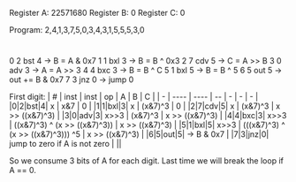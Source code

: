 Register A: 22571680
Register B: 0
Register C: 0

Program: 2,4,1,3,7,5,0,3,4,3,1,5,5,5,3,0

#

0 2 bst 4 -> B = A & 0x7
1 1 bxl 3 -> B = B ^ 0x3
2 7 cdv 5 -> C = A >> B
3 0 adv 3 -> A = A >> 3
4 4 bxc 3 -> B = B ^ C
5 1 bxl 5 -> B = B ^ 5
6 5 out 5 -> out += B & 0x7
7 3 jnz 0 -> jump 0

First digit:
| # | inst | inst | op | A | B | C |
| - | ---- | ---- | -- | - | - | - |
|0|2|bst|4| x | x&7 | 0 |
|1|1|bxl|3| x | (x&7)^3 | 0 |
|2|7|cdv|5| x |  (x&7)^3 | x >> ((x&7)^3) |
|3|0|adv|3| x>>3 |  (x&7)^3 | x >> ((x&7)^3) |
|4|4|bxc|3| x>>3 |  ((x&7)^3) ^ (x >> ((x&7)^3)) | x >> ((x&7)^3) |
|5|1|bxl|5| x>>3 |  (((x&7)^3) ^ (x >> ((x&7)^3))) ^5 | x >> ((x&7)^3) |
|6|5|out|5| -> B & 0x7 |
|7|3|jnz|0| jump to zero if A is not zero | ||

So we consume 3 bits of A for each digit.
Last time we will break the loop if A == 0.